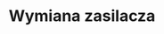 ---
title: Wymiana zasilacza
description: Wymiana zasilacza to kluczowy krok w zapewnieniu stabilności i bezpieczeństwa działania Twojego komputera. Nasz zespół specjalistów gwarantuje szybką i dokładną wymianę zasilacza, przywracając sprzęt do pełnej sprawności i umożliwiając Ci bezpieczne korzystanie z komputera bez obaw o problemy z zasilaniem.
thumbnail: /assets/img/services/zasilacz.jpg
---